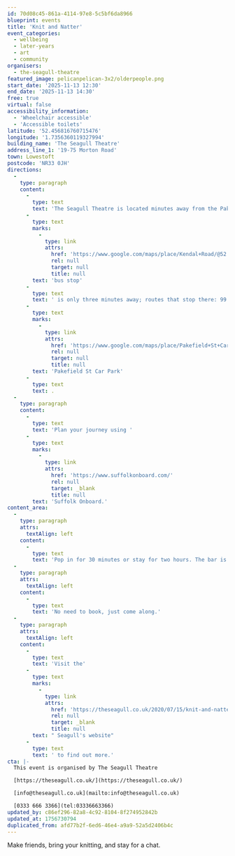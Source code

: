 ```yaml
---
id: 70d08c45-861a-4114-97e8-5c5bf6da8966
blueprint: events
title: 'Knit and Natter'
event_categories:
  - wellbeing
  - later-years
  - art
  - community
organisers:
  - the-seagull-theatre
featured_image: pelicanpelican-3x2/olderpeople.png
start_date: '2025-11-13 12:30'
end_date: '2025-11-13 14:30'
free: true
virtual: false
accessibility_information:
  - 'Wheelchair accessible'
  - 'Accessible toilets'
latitude: '52.456816760715476'
longitude: '1.7356360119327994'
building_name: 'The Seagull Theatre'
address_line_1: '19-75 Morton Road'
town: Lowestoft
postcode: 'NR33 0JH'
directions:
  -
    type: paragraph
    content:
      -
        type: text
        text: 'The Seagull Theatre is located minutes away from the Pakefield Beach. The nearest '
      -
        type: text
        marks:
          -
            type: link
            attrs:
              href: 'https://www.google.com/maps/place/Kendal+Road/@52.4576983,1.7353206,19.01z/data=!4m23!1m16!4m15!1m6!1m2!1s0x47da1a4971b973c9:0x2c84b33fec5a721b!2sKendal+Road,+Lowestoft+NR33+0PD!2m2!1d1.7355958!2d52.4583896!1m6!1m2!1s0x47da1a4994894eb3:0x507aba8852d97178!2sThe+Seagull,+19-75+Morton+Rd,+Pakefield,+Lowestoft+NR33+0JH!2m2!1d1.7356033!2d52.4566925!3e2!3m5!1s0x47da1a497726cb69:0xa3de9b97c36f9552!8m2!3d52.458103!4d1.735413!16s%2Fg%2F1q67ckbl6'
              rel: null
              target: null
              title: null
        text: 'bus stop'
      -
        type: text
        text: ' is only three minutes away; routes that stop there: 99 Coastal Clipper, X2 Coastlink, 902 and X21 Coastlink. The closest parking is '
      -
        type: text
        marks:
          -
            type: link
            attrs:
              href: 'https://www.google.com/maps/place/Pakefield+St+Car+Park/@52.4572396,1.7325911,17.25z/data=!4m23!1m16!4m15!1m6!1m2!1s0x47da1a4971b973c9:0x2c84b33fec5a721b!2sKendal+Road,+Lowestoft+NR33+0PD!2m2!1d1.7355958!2d52.4583896!1m6!1m2!1s0x47da1a4994894eb3:0x507aba8852d97178!2sThe+Seagull,+19-75+Morton+Rd,+Pakefield,+Lowestoft+NR33+0JH!2m2!1d1.7356033!2d52.4566925!3e2!3m5!1s0x47da1b5e1c31d843:0x69c464699df856ce!8m2!3d52.4557954!4d1.7376769!16s%2Fg%2F11frs3mqjx'
              rel: null
              target: null
              title: null
        text: 'Pakefield St Car Park'
      -
        type: text
        text: .
  -
    type: paragraph
    content:
      -
        type: text
        text: 'Plan your journey using '
      -
        type: text
        marks:
          -
            type: link
            attrs:
              href: 'https://www.suffolkonboard.com/'
              rel: null
              target: _blank
              title: null
        text: 'Suffolk Onboard.'
content_area:
  -
    type: paragraph
    attrs:
      textAlign: left
    content:
      -
        type: text
        text: 'Pop in for 30 minutes or stay for two hours. The bar is open for teas and coffees.'
  -
    type: paragraph
    attrs:
      textAlign: left
    content:
      -
        type: text
        text: 'No need to book, just come along.'
  -
    type: paragraph
    attrs:
      textAlign: left
    content:
      -
        type: text
        text: 'Visit the'
      -
        type: text
        marks:
          -
            type: link
            attrs:
              href: 'https://theseagull.co.uk/2020/07/15/knit-and-natter/'
              rel: null
              target: _blank
              title: null
        text: " Seagull's website"
      -
        type: text
        text: ' to find out more.'
cta: |-
  This event is organised by The Seagull Theatre

  [https://theseagull.co.uk/](https://theseagull.co.uk/)

  [info@theseagull.co.uk](mailto:info@theseagull.co.uk)

  [0333 666 3366](tel:03336663366)
updated_by: c86ef296-82a8-4c92-8104-8f274952842b
updated_at: 1756730794
duplicated_from: afd77b2f-6ed6-46e4-a9a9-52a5d2406b4c
---
```

Make friends, bring your knitting, and stay for a chat.